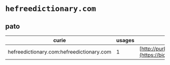 # `hefreedictionary.com`
## pato
| curie                                     |   usages | nodes                                                                                                             |
|-------------------------------------------|----------|-------------------------------------------------------------------------------------------------------------------|
| hefreedictionary.com:hefreedictionary.com |        1 | [http://purl.obolibrary.org/obo/PATO:0001773](https://bioregistry.io/http://purl.obolibrary.org/obo/PATO:0001773) |

